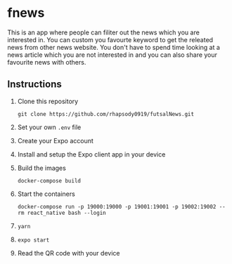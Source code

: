 # fnews

This is an app where people can filiter out the news which you are interested in. You can custom you favourte keyword to get the releated news from other news website. You don't have to spend time looking at a news article which you are not interested in and you can also share your favourite news with others.

## Instructions

1. Clone this repository
    ```
    git clone https://github.com/rhapsody0919/futsalNews.git
    ```

1. Set your own `.env` file

1. Create your Expo account

1. Install and setup the Expo client app in your device

1. Build the images
    ```
    docker-compose build
    ```

1. Start the containers
    ```
   docker-compose run -p 19000:19000 -p 19001:19001 -p 19002:19002 --rm react_native bash --login
   ```
1. `yarn`

1. `expo start`

1. Read the QR code with your device

